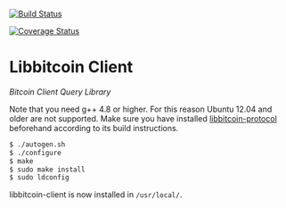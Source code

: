 [![Build Status](https://travis-ci.org/libbitcoin/libbitcoin-client.svg?branch=master)](https://travis-ci.org/libbitcoin/libbitcoin-client)

[![Coverage Status](https://coveralls.io/repos/libbitcoin/libbitcoin-client/badge.svg)](https://coveralls.io/r/libbitcoin/libbitcoin-client)

# Libbitcoin Client

*Bitcoin Client Query Library*

Note that you need g++ 4.8 or higher. For this reason Ubuntu 12.04 and older are not supported. Make sure you have installed [libbitcoin-protocol](https://github.com/libbitcoin/libbitcoin-protocol) beforehand according to its build instructions.

```sh
$ ./autogen.sh
$ ./configure
$ make
$ sudo make install
$ sudo ldconfig
```

libbitcoin-client is now installed in `/usr/local/`.
